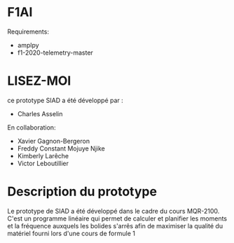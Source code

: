 # F1AI
Requirements:
* amplpy
* f1-2020-telemetry-master

# LISEZ-MOI #
 ce prototype SIAD a été développé par :
* Charles Asselin

En collaboration:
* Xavier Gagnon-Bergeron
* Freddy Constant Mojuye Njike
* Kimberly Larêche
* Victor Leboutillier
# Description du prototype #
Le prototype de SIAD a été développé dans le cadre du cours MQR-2100. C'est un programme linéaire qui permet de calculer et planifier  les moments et la fréquence auxquels les bolides s'arrês afin de maximiser la qualité du matériel fourni lors d'une cours de formule 1

# 